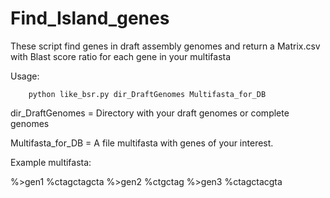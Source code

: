 # Find_Island_genes

These script find genes in draft assembly genomes and return a Matrix.csv with Blast score ratio for each gene in your multifasta

Usage:


        python like_bsr.py dir_DraftGenomes Multifasta_for_DB
        
  
dir_DraftGenomes = Directory with your draft genomes or complete genomes



Multifasta_for_DB = A file multifasta with genes of your interest. 



Example multifasta:

%>gen1
%ctagctagcta
%>gen2
%ctgctag
%>gen3
%ctagctacgta

